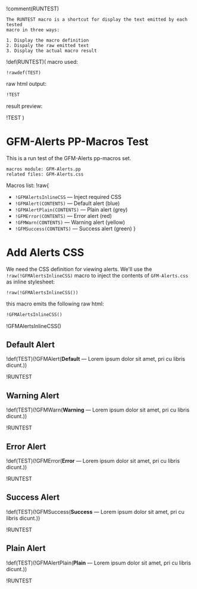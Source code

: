 !comment(RUNTEST)
~~~~~~~~~~~~~~~~~~~~~~~~~~~~~~~~~~~~~~~~~~~~~~~~~~~~~~~~~~~~~~~~~~~~~~~~~~~~
The RUNTEST macro is a shortcut for display the text emitted by each tested
macro in three ways:

1. Display the macro definition
2. Dispaly the raw emitted text
3. Display the actual macro result
~~~~~~~~~~~~~~~~~~~~~~~~~~~~~~~~~~~~~~~~~~~~~~~~~~~~~~~~~~~~~~~~~~~~~~~~~~~~

!def(RUNTEST)(
macro used:

```
!rawdef(TEST)
```

raw html output:

``` html
!TEST
```

result preview:

!TEST
)


# GFM-Alerts PP-Macros Test

This is a run test of the GFM-Alerts pp-macros set.

    macros module: GFM-Alerts.pp
    related files: GFM-Alerts.css

Macros list:
!raw{
-   `!GFMAlertsInlineCSS` — Inject required CSS
-   `!GFMAlert(CONTENTS)` — Default alert (blue)
-   `!GFMAlertPlain(CONTENTS)` — Plain alert (grey)
-   `!GFMError(CONTENTS)` — Error alert (red)
-   `!GFMWarn(CONTENTS)` — Warning alert (yellow)
-   `!GFMSuccess(CONTENTS)` — Success alert (green)
}

# Add Alerts CSS

We need the CSS definition for viewing alerts.
We'll use the `!raw(!GFMAlertsInlineCSS)` macro to inject the contents of `GFM-Alerts.css` as inline stylesheet:

```
!raw(!GFMAlertsInlineCSS())
```

this macro emits the following raw html:

``` html
!GFMAlertsInlineCSS()
```

!GFMAlertsInlineCSS()


## Default Alert

!def(TEST)(!GFMAlert(__Default__ — Lorem ipsum dolor sit amet, pri cu libris dicunt.))

!RUNTEST

## Warning Alert

!def(TEST)(!GFMWarn(__Warning__ — Lorem ipsum dolor sit amet, pri cu libris dicunt.))

!RUNTEST

## Error Alert

!def(TEST)(!GFMError(__Error__ — Lorem ipsum dolor sit amet, pri cu libris dicunt.))

!RUNTEST

## Success Alert

!def(TEST)(!GFMSuccess(__Success__ — Lorem ipsum dolor sit amet, pri cu libris dicunt.))

!RUNTEST

## Plain Alert

!def(TEST)(!GFMAlertPlain(__Plain__ — Lorem ipsum dolor sit amet, pri cu libris dicunt.))

!RUNTEST


